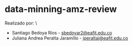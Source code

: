 # data-minning-amz-review

Realizado por:    \\
* Santiago Bedoya Ríos - sbedoyar2@eafit.edu.co
* Juliana Andrea Peralta Jaramillo - jperaltaj@eafit.edu.co 
